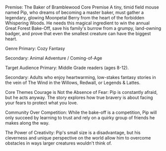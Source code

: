 Premise: The Baker of Bramblewood
Core Premise
A tiny, timid field mouse named Pip, who dreams of becoming a master baker, must gather a legendary, glowing Moonpetal Berry from the heart of the forbidden Whispering Woods. He needs this magical ingredient to win the annual Great Forest Bake-Off, save his family's burrow from a grumpy, land-owning badger, and prove that even the smallest creature can have the biggest heart.

Genre
Primary: Cozy Fantasy

Secondary: Animal Adventure / Coming-of-Age

Target Audience
Primary: Middle Grade readers (ages 8-12).

Secondary: Adults who enjoy heartwarming, low-stakes fantasy stories in the vein of The Wind in the Willows, Redwall, or Legends & Lattes.

Core Themes
Courage is Not the Absence of Fear: Pip is constantly afraid, but he acts anyway. The story explores how true bravery is about facing your fears to protect what you love.

Community Over Competition: While the bake-off is a competition, Pip will only succeed by learning to trust and rely on a quirky group of friends he makes along the way.

The Power of Creativity: Pip's small size is a disadvantage, but his cleverness and unique perspective on the world allow him to overcome obstacles in ways larger creatures wouldn't think of.